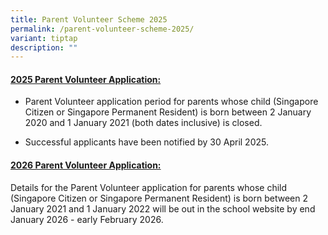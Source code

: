 ```yaml
---
title: Parent Volunteer Scheme 2025
permalink: /parent-volunteer-scheme-2025/
variant: tiptap
description: ""
---
```

<h4><strong><u>2025 Parent Volunteer Application:</u></strong></h4>
<ul data-tight="true" class="tight">
<li>
<p>Parent Volunteer application period for parents whose child (Singapore
Citizen or Singapore Permanent Resident) is born between 2 January 2020
and 1 January 2021 (both dates inclusive) is closed.&nbsp;&nbsp;</p>
</li>
<li>
<p>Successful applicants have been notified by 30 April 2025.&nbsp;</p>
</li>
</ul>
<h4><strong><u>2026 Parent Volunteer Application:</u></strong></h4>
<p>Details for the Parent Volunteer application for parents whose child (Singapore
Citizen or Singapore Permanent Resident) is born between 2 January 2021
and 1 January 2022 will be out in the school website by end January 2026
- early February 2026.</p>
<p></p>
<p>&nbsp;</p>